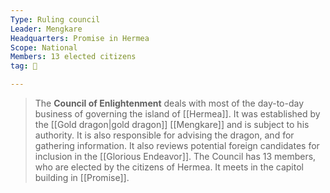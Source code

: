 ```yaml
---
Type: Ruling council
Leader: Mengkare
Headquarters: Promise in Hermea
Scope: National
Members: 13 elected citizens
tag: 👥

---
```


> The **Council of Enlightenment** deals with most of the day-to-day business of governing the island of [[Hermea]]. It was established by the [[Gold dragon|gold dragon]] [[Mengkare]] and is subject to his authority. It is also responsible for advising the dragon, and for gathering information. It also reviews potential foreign candidates for inclusion in the [[Glorious Endeavor]].
> The Council has 13 members, who are elected by the citizens of Hermea. It meets in the capitol building in [[Promise]].







